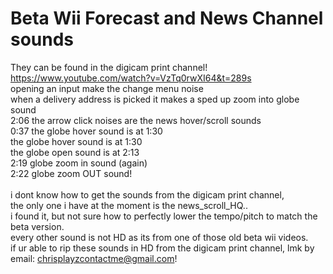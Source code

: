# Beta Wii Forecast and News Channel sounds
They can be found in the digicam print channel!
<br>
https://www.youtube.com/watch?v=VzTq0rwXI64&t=289s <br> opening an input make the change menu noise <br> when a delivery address is picked it makes a sped up zoom into globe sound <br> 2:06 the arrow click noises are  the news hover/scroll sounds <br> 0:37 the globe hover sound is at 1:30 <br> the globe hover sound is at 1:30 <br> the globe open sound is at 2:13 <br> 2:19 globe zoom in sound (again) <br> 2:22 globe zoom OUT sound!
<br><br>
i dont know how to get the sounds from the digicam print channel, <br> the only one i have at the moment is the news_scroll_HQ.. <br> i found it, but not sure how to perfectly lower the tempo/pitch to match the beta version. <br> every other sound is not HD as its from one of those old beta wii videos.
<br>
if ur able to rip these sounds in HD from the digicam print channel, lmk by email:
chrisplayzcontactme@gmail.com!
